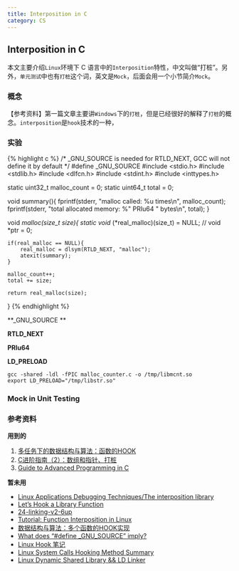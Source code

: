 ```yaml
---
title: Interposition in C
category: CS
---
```


## Interposition in C

本文主要介绍`Linux`环境下 C 语言中的`Interposition`特性，中文叫做“打桩”。另外，`单元测试`中也有`打桩`这个词，英文是`Mock`，后面会用一个小节简介`Mock`。

### 概念

【参考资料】第一篇文章主要讲`Windows`下的`打桩`，但是已经很好的解释了`打桩`的概念。`interposition`是`hook`技术的一种，

### 实验

{% highlight c %}
/* _GNU_SOURCE is needed for RTLD_NEXT, GCC will not define it by default */
#define _GNU_SOURCE
#include <stdio.h>
#include <stdlib.h>
#include <dlfcn.h>
#include <stdint.h>
#include <inttypes.h>

static uint32_t malloc_count = 0;
static uint64_t total = 0;

void summary(){
    fprintf(stderr, "malloc called: %u times\n", malloc_count);
    fprintf(stderr, "total allocated memory: %" PRIu64 " bytes\n", total);
}

void *malloc(size_t size){
    static void* (*real_malloc)(size_t) = NULL;
//    void *ptr = 0;

    if(real_malloc == NULL){
        real_malloc = dlsym(RTLD_NEXT, "malloc");
        atexit(summary);
    }

    malloc_count++;
    total += size;

    return real_malloc(size);
}
{% endhighlight %}

**_GNU_SOURCE **

**RTLD_NEXT**

**PRIu64**

**LD_PRELOAD**

```
gcc -shared -ldl -fPIC malloc_counter.c -o /tmp/libmcnt.so
export LD_PRELOAD="/tmp/libstr.so"
```

### Mock in Unit Testing

### 参考资料

**用到的**

1. [多任务下的数据结构与算法：函数的HOOK](http://www.mscto.com/shujujiegou/25533203.html)
2. [C进阶指南（2）：数组和指针、打桩](http://blog.jobbole.com/73094/)
3. [Guide to Advanced Programming in C](http://pfacka.binaryparadise.com/articles/guide-to-advanced-programming-in-C.html)

**暂未用**

- [Linux Applications Debugging Techniques/The interposition library](https://en.wikibooks.org/wiki/Linux_Applications_Debugging_Techniques/The_interposition_library)
- [Let’s Hook a Library Function](http://opensourceforu.com/2011/08/lets-hook-a-library-function/)
- [24-linking-v2-6up](http://www-users.cselabs.umn.edu/classes/Spring-2015/csci2021/smcc-lectures/24-linking-v2-6up.pdf)
- [Tutorial: Function Interposition in Linux](http://jayconrod.com/posts/23/tutorial-function-interposition-in-linux)
- [数据结构与算法：多个函数的HOOK实现](http://www.mscto.com/shujujiegou/25533303.html)
- [What does “#define _GNU_SOURCE” imply?](http://stackoverflow.com/questions/5582211/what-does-define-gnu-source-imply)
- [Linux Hook 笔记](http://www.cnblogs.com/pannengzhi/p/5203467.html)
- [Linux System Calls Hooking Method Summary](http://www.cnblogs.com/LittleHann/p/3854977.html)
- [Linux Dynamic Shared Library && LD Linker](http://www.cnblogs.com/LittleHann/p/4244863.html)